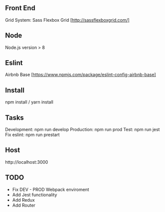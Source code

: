 ## Front End

Grid System: Sass Flexbox Grid [http://sassflexboxgrid.com/]

## Node

Node.js version > 8

## Eslint

Airbnb Base [https://www.npmjs.com/package/eslint-config-airbnb-base]

## Install 

npm install / yarn install

## Tasks

Development: npm run develop
Production: npm run prod
Test: npm run jest
Fix eslint: npm run prestart

## Host

http://localhost:3000


## TODO
- Fix DEV - PROD Webpack enviroment
- Add Jest functionality
- Add Redux
- Add Router